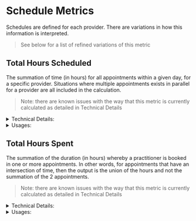 # Schedule Metrics

Schedules are defined for each provider. There are variations in how this information is interpreted.

> See below for a list of refined variations of this metric

## Total Hours Scheduled
The summation of time (in hours) for all appointments within a given day, for a specific provider. Situations where multiple appointments exists 
in parallel for a provider are all included in the calculation.

> Note: there are known issues with the way that this metric is currently calculated as detailed in Technical Details

<details>
<summary>Technical Details:</summary>

* Practitioners
  * isActive must be true
    * » note that old calculations are not removed; so inactive providers will have an out-dated value until they are active again
  * deletedAt must be null
    * » note that old calculations are not removed; so deleted providers will have an out-dated value until they are active again
* Appointments
  * uses estimatedRevenue
  * deletedAt must be null 
  * isMissed must be false 
  * isCancelled is false 
  * isDeleted must be false 
  * isPending must be false
  * duration - calculation using:
    * startDate 
    * endDate 
Output to:
* PractitionerScheduledHours
  * totalTimeScheduled 
</details>

<details>
  <summary>Usages:</summary>

### Dashboard
### Reporting
</details>

## Total Hours Spent
The summation of the duration (in hours) whereby a practitioner is booked in one or more appointments. In other words, for appointments
that have an intersection of time, then the output is the union of the hours and not the summation of the 2 appointments.

> Note: there are known issues with the way that this metric is currently calculated as detailed in Technical Details

<details>
<summary>Technical Details:</summary>

* Practitioners
  * isActive must be true
    * » note that old calculations are not removed; so inactive providers will have an out-dated value until they are active again
  * deletedAt must be null
    * » note that old calculations are not removed; so deleted providers will have an out-dated value until they are active again
* Appointments
  * uses estimatedRevenue
  * deletedAt must be null
  * isMissed must be false
  * isCancelled is false
  * isDeleted must be false
  * isPending must be false
  * duration - calculation using:
    * startDate
    * endDate
    * » known bug: if Appt-A is from 9:00 - 11:00 and Appt-B is completely inclusive at 10:00 - 10:30; Expected Output: 2 hours; Actual output: 1.5 hours
Output to:
* PractitionerScheduledHours
  * totalTimeSpent
</details>

<details>
  <summary>Usages:</summary>

### Dashboard
### Reporting
* Practice Performance
  * Hourly Production (DDS)
  * Hourly Production (Hyg)
* Provider Performance
  * Hourly Production
* Provider Performance - Aggregated
  * Hourly Production
</details>

